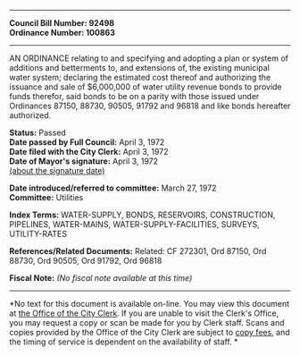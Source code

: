 * * * * *  
  
**Council Bill Number: [](#h0)[](#h2)92498**   
**Ordinance Number: 100863**  
  
* * * * *  
  
AN ORDINANCE relating to and specifying and adopting a plan or system of additions and betterments to, and extensions of, the existing municipal water system; declaring the estimated cost thereof and authorizing the issuance and sale of $6,000,000 of water utility revenue bonds to provide funds therefor, said bonds to be on a parity with those issued under Ordinances 87150, 88730, 90505, 91792 and 96818 and like bonds hereafter authorized.  
  
**Status:** Passed   
**Date passed by Full Council:** April 3, 1972   
**Date filed with the City Clerk:** April 3, 1972   
**Date of Mayor's signature:** April 3, 1972   
[(about the signature date)](/~public/approvaldate.htm)   
  
  
**Date introduced/referred to committee:** March 27, 1972   
**Committee:** Utilities   
  
**Index Terms:** WATER-SUPPLY, BONDS, RESERVOIRS, CONSTRUCTION, PIPELINES, WATER-MAINS, WATER-SUPPLY-FACILITIES, SURVEYS, UTILITY-RATES  
  
**References/Related Documents:** Related: CF 272301, Ord 87150, Ord 88730, Ord 90505, Ord 91792, Ord 96818  
  
**Fiscal Note:** *(No fiscal note available at this time)*  
  
* * * * *  
  
*No text for this document is available on-line. You may view this document at [the Office of the City Clerk](http://www.seattle.gov/leg/clerk/contactUs.htm). If you are unable to visit the Clerk's Office, you may request a copy or scan be made for you by Clerk staff. Scans and copies provided by the Office of the City Clerk are subject to [copy fees](http://clerk.seattle.gov/~public/clerkfees.htm), and the timing of service is dependent on the availability of staff. *  
  
  

